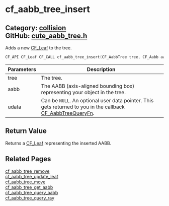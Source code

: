 [](../header.md ':include')

# cf_aabb_tree_insert

Category: [collision](/api_reference?id=collision)  
GitHub: [cute_aabb_tree.h](https://github.com/RandyGaul/cute_framework/blob/master/include/cute_aabb_tree.h)  
---

Adds a new [CF_Leaf](/collision/cf_leaf.md) to the tree.

```cpp
CF_API CF_Leaf CF_CALL cf_aabb_tree_insert(CF_AabbTree tree, CF_Aabb aabb, void* udata);
```

Parameters | Description
--- | ---
tree | The tree.
aabb | The AABB (axis-aligned bounding box) representing your object in the tree.
udata | Can be `NULL`. An optional user data pointer. This gets returned to you in the callback [CF_AabbTreeQueryFn](/collision/cf_aabbtreequeryfn.md).

## Return Value

Returns a [CF_Leaf](/collision/cf_leaf.md) representing the inserted AABB.

## Related Pages

[cf_aabb_tree_remove](/collision/cf_aabb_tree_remove.md)  
[cf_aabb_tree_update_leaf](/collision/cf_aabb_tree_update_leaf.md)  
[cf_aabb_tree_move](/collision/cf_aabb_tree_move.md)  
[cf_aabb_tree_get_aabb](/collision/cf_aabb_tree_get_aabb.md)  
[cf_aabb_tree_query_aabb](/collision/cf_aabb_tree_query_aabb.md)  
[cf_aabb_tree_query_ray](/collision/cf_aabb_tree_query_ray.md)  
